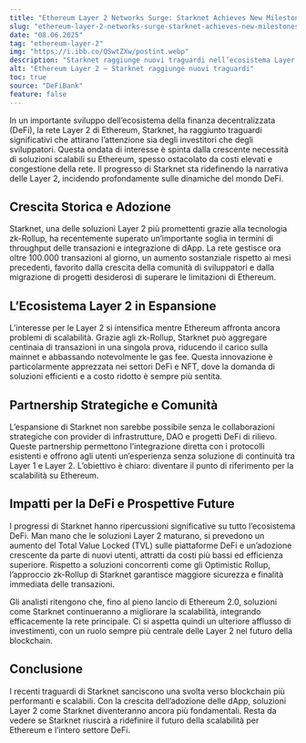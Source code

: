 ```yaml
---
title: "Ethereum Layer 2 Networks Surge: Starknet Achieves New Milestones"
slug: "ethereum-layer-2-networks-surge-starknet-achieves-new-milestones"
date: "08.06.2025"
tag: "ethereum-layer-2"
img: "https://i.ibb.co/QSwtZXw/postint.webp"
description: "Starknet raggiunge nuovi traguardi nell’ecosistema Layer 2 di Ethereum, consolidando la propria posizione e accelerando l’adozione di soluzioni di scalabilità nel settore DeFi."
alt: "Ethereum Layer 2 – Starknet raggiunge nuovi traguardi"
toc: true
source: "DeFiBank"
feature: false
---
```


In un importante sviluppo dell’ecosistema della finanza decentralizzata (DeFi), la rete Layer 2 di Ethereum, Starknet, ha raggiunto traguardi significativi che attirano l’attenzione sia degli investitori che degli sviluppatori. Questa ondata di interesse è spinta dalla crescente necessità di soluzioni scalabili su Ethereum, spesso ostacolato da costi elevati e congestione della rete. Il progresso di Starknet sta ridefinendo la narrativa delle Layer 2, incidendo profondamente sulle dinamiche del mondo DeFi.

## Crescita Storica e Adozione

Starknet, una delle soluzioni Layer 2 più promettenti grazie alla tecnologia zk-Rollup, ha recentemente superato un’importante soglia in termini di throughput delle transazioni e integrazione di dApp. La rete gestisce ora oltre 100.000 transazioni al giorno, un aumento sostanziale rispetto ai mesi precedenti, favorito dalla crescita della comunità di sviluppatori e dalla migrazione di progetti desiderosi di superare le limitazioni di Ethereum.

## L’Ecosistema Layer 2 in Espansione

L’interesse per le Layer 2 si intensifica mentre Ethereum affronta ancora problemi di scalabilità. Grazie agli zk-Rollup, Starknet può aggregare centinaia di transazioni in una singola prova, riducendo il carico sulla mainnet e abbassando notevolmente le gas fee. Questa innovazione è particolarmente apprezzata nei settori DeFi e NFT, dove la domanda di soluzioni efficienti e a costo ridotto è sempre più sentita.

## Partnership Strategiche e Comunità

L’espansione di Starknet non sarebbe possibile senza le collaborazioni strategiche con provider di infrastrutture, DAO e progetti DeFi di rilievo. Queste partnership permettono l’integrazione diretta con i protocolli esistenti e offrono agli utenti un’esperienza senza soluzione di continuità tra Layer 1 e Layer 2. L’obiettivo è chiaro: diventare il punto di riferimento per la scalabilità su Ethereum.

## Impatti per la DeFi e Prospettive Future

I progressi di Starknet hanno ripercussioni significative su tutto l’ecosistema DeFi. Man mano che le soluzioni Layer 2 maturano, si prevedono un aumento del Total Value Locked (TVL) sulle piattaforme DeFi e un’adozione crescente da parte di nuovi utenti, attratti da costi più bassi ed efficienza superiore. Rispetto a soluzioni concorrenti come gli Optimistic Rollup, l’approccio zk-Rollup di Starknet garantisce maggiore sicurezza e finalità immediata delle transazioni.

Gli analisti ritengono che, fino al pieno lancio di Ethereum 2.0, soluzioni come Starknet continueranno a migliorare la scalabilità, integrando efficacemente la rete principale. Ci si aspetta quindi un ulteriore afflusso di investimenti, con un ruolo sempre più centrale delle Layer 2 nel futuro della blockchain.

## Conclusione

I recenti traguardi di Starknet sanciscono una svolta verso blockchain più performanti e scalabili. Con la crescita dell’adozione delle dApp, soluzioni Layer 2 come Starknet diventeranno ancora più fondamentali. Resta da vedere se Starknet riuscirà a ridefinire il futuro della scalabilità per Ethereum e l’intero settore DeFi.
